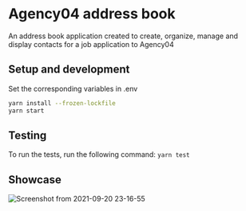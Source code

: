 # Agency04 address book

An address book application created to create, organize, manage and display contacts for a job application to Agency04

## Setup and development

Set the corresponding variables in .env

```sh
yarn install --frozen-lockfile
yarn start
```

## Testing

To run the tests, run the following command:
`yarn test`

## Showcase

![Screenshot from 2021-09-20 23-16-55](https://user-images.githubusercontent.com/14859262/134077079-e69d814c-1b04-4af0-bddf-ae6188b07bbc.png)
